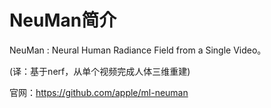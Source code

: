 # NeuMan简介
NeuMan : Neural Human Radiance Field from a Single Video。

(译：基于nerf，从单个视频完成人体三维重建)

官网：https://github.com/apple/ml-neuman

 
 
